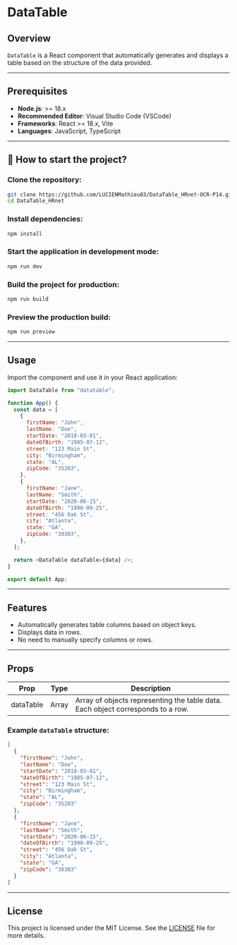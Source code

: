 # DataTable

## Overview

`DataTable` is a React component that automatically generates and displays a table based on the structure of the data provided.

---

## Prerequisites

- **Node.js**: >= 18.x
- **Recommended Editor**: Visual Studio Code (VSCode)
- **Frameworks**: React >= 18.x, Vite
- **Languages**: JavaScript, TypeScript

---

## 📖 How to start the project?

### Clone the repository:

```bash
git clone https://github.com/LUCIENMathieu03/DataTable_HRnet-OCR-P14.git
cd DataTable_HRnet
```

### Install dependencies:

```bash
npm install
```

### Start the application in development mode:

```bash
npm run dev
```

### Build the project for production:

```bash
npm run build
```

### Preview the production build:

```bash
npm run preview
```

---

## Usage

Import the component and use it in your React application:

```javascript
import DataTable from "datatable";

function App() {
  const data = [
    {
      firstName: "John",
      lastName: "Doe",
      startDate: "2018-03-01",
      dateOfBirth: "1985-07-12",
      street: "123 Main St",
      city: "Birmingham",
      state: "AL",
      zipCode: "35203",
    },
    {
      firstName: "Jane",
      lastName: "Smith",
      startDate: "2020-06-15",
      dateOfBirth: "1990-09-25",
      street: "456 Oak St",
      city: "Atlanta",
      state: "GA",
      zipCode: "30303",
    },
  ];

  return <DataTable dataTable={data} />;
}

export default App;
```

---

## **Features**

- Automatically generates table columns based on object keys.
- Displays data in rows.
- No need to manually specify columns or rows.

---

## **Props**

| Prop      | Type  | Description                                                                     |
| --------- | ----- | ------------------------------------------------------------------------------- |
| dataTable | Array | Array of objects representing the table data. Each object corresponds to a row. |

### Example `dataTable` structure:

```json
[
  {
    "firstName": "John",
    "lastName": "Doe",
    "startDate": "2018-03-01",
    "dateOfBirth": "1985-07-12",
    "street": "123 Main St",
    "city": "Birmingham",
    "state": "AL",
    "zipCode": "35203"
  },
  {
    "firstName": "Jane",
    "lastName": "Smith",
    "startDate": "2020-06-15",
    "dateOfBirth": "1990-09-25",
    "street": "456 Oak St",
    "city": "Atlanta",
    "state": "GA",
    "zipCode": "30303"
  }
]
```

---

## **License**

This project is licensed under the MIT License. See the [LICENSE](./LICENSE) file for more details.
